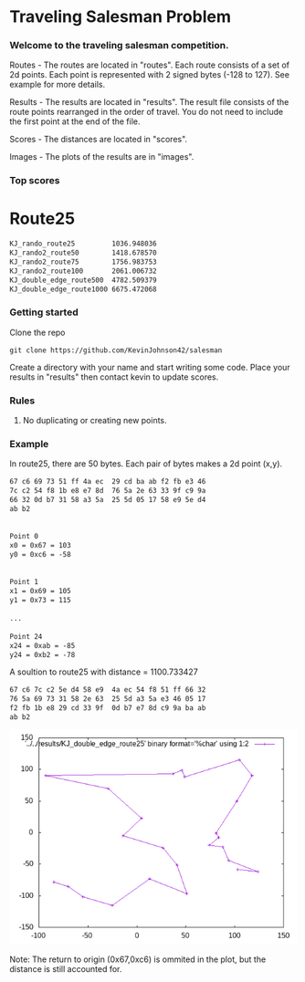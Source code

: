 # Traveling Salesman Problem

### Welcome to the traveling salesman competition.

Routes - The routes are located in "routes". Each route consists of a set of 2d points. Each point is represented with 2 signed bytes (-128 to 127). See example for more details.

Results - The results are located in "results". The result file consists of the route points rearranged in the order of travel. You do not need to include the first point at the end of the file.

Scores - The distances are located in "scores".

Images - The plots of the results are in "images".

### Top scores

# Route25
    KJ_rando_route25         1036.948036
    KJ_rando2_route50        1418.678570
    KJ_rando2_route75        1756.983753
    KJ_rando2_route100       2061.006732
    KJ_double_edge_route500  4782.509379
    KJ_double_edge_route1000 6675.472068

### Getting started
Clone the repo

    git clone https://github.com/KevinJohnson42/salesman

Create a directory with your name and start writing some code. Place your results in "results" then contact kevin to update scores.

### Rules
1. No duplicating or creating new points.

### Example
In route25, there are 50 bytes. Each pair of bytes makes a 2d point (x,y).

    67 c6 69 73 51 ff 4a ec  29 cd ba ab f2 fb e3 46
    7c c2 54 f8 1b e8 e7 8d  76 5a 2e 63 33 9f c9 9a
    66 32 0d b7 31 58 a3 5a  25 5d 05 17 58 e9 5e d4
    ab b2                                           
                          

    Point 0
    x0 = 0x67 = 103
    y0 = 0xc6 = -58
    

    Point 1
    x1 = 0x69 = 105
    y1 = 0x73 = 115
    
    ...

    Point 24
    x24 = 0xab = -85
    y24 = 0xb2 = -78
    

A soultion to route25 with distance = 1100.733427

    67 c6 7c c2 5e d4 58 e9  4a ec 54 f8 51 ff 66 32
    76 5a 69 73 31 58 2e 63  25 5d a3 5a e3 46 05 17
    f2 fb 1b e8 29 cd 33 9f  0d b7 e7 8d c9 9a ba ab
    ab b2

![Alt text](images/KJ_double_edge_route25.png?raw=true "KJ_double_edge_route25")


Note: The return to origin (0x67,0xc6) is ommited in the plot, but the distance is still accounted for.